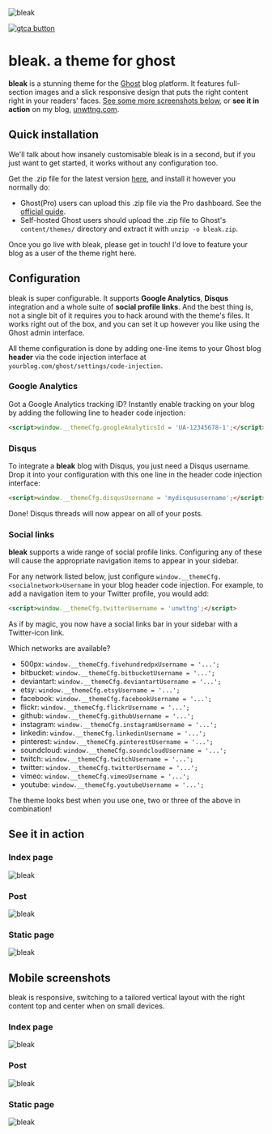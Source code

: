 ![bleak](https://dl.dropboxusercontent.com/s/kcl7il32x5d59r5/bleak_index_large.png)

[![gtca button](https://camo.githubusercontent.com/ebcfabe77067823252071c7b7554dd5d6644e4c5/68747470733a2f2f646c2e64726f70626f7875736572636f6e74656e742e636f6d2f732f786a64336637387934667536366e632f53637265656e73686f74253230323031362d30312d323325323031312e30382e34322e706e67)](https://github.com/unwitting/gtca)

# bleak. a theme for ghost
__bleak__ is a stunning theme for the [Ghost](https://ghost.org/) blog platform. It features
full-section images and a slick responsive design that puts the right content right in your
readers' faces. [See some more screenshots below](#screenshots), or
__see it in action__ on my blog, [unwttng.com](http://unwttng.com).

## Quick installation
We'll talk about how insanely customisable bleak is in a second, but if you just want to get
started, it works without any configuration too.

Get the .zip file for the latest version [here](https://github.com/unwitting/bleak/archive/master.zip),
and install it however you normally do:

* Ghost(Pro) users can upload this .zip file via the Pro dashboard. See the
[official guide](http://support.ghost.org/upload-theme-ghostpro/).
* Self-hosted Ghost users should upload the .zip file to Ghost's `content/themes/` directory and
extract it with `unzip -o bleak.zip`.

Once you go live with bleak, please get in touch! I'd love to feature your blog as a user of the theme right here.

## Configuration
bleak is super configurable. It supports __Google Analytics__, __Disqus__ integration and
a whole suite of __social profile links__. And the best thing is, not a single bit of it requires
you to hack around with the theme's files. It works right out of the box, and you can set it
up however you like using the Ghost admin interface.

All theme configuration is done by adding one-line items to your Ghost blog __header__ via the
code injection interface at `yourblog.com/ghost/settings/code-injection`.

### Google Analytics
Got a Google Analytics tracking ID? Instantly enable tracking on your blog by adding the following
line to header code injection:

```html
<script>window.__themeCfg.googleAnalyticsId = 'UA-12345678-1';</script>
```

### Disqus
To integrate a __bleak__ blog with Disqus, you just need a Disqus username. Drop it into your
configuration with this one line in the header code injection interface:

```html
<script>window.__themeCfg.disqusUsername = 'mydisqususername';</script>
```

Done! Disqus threads will now appear on all of your posts.

### Social links
__bleak__ supports a wide range of social profile links. Configuring any of these will cause the
appropriate navigation items to appear in your sidebar.

For any network listed below, just configure `window.__themeCfg.<socialnetwork>Username` in your
blog header code injection. For example, to add a navigation item to your Twitter profile, you
would add:

```html
<script>window.__themeCfg.twitterUsername = 'unwttng';</script>
```

As if by magic, you now have a social links bar in your sidebar with a Twitter-icon link.

Which networks are available?

* 500px: `window.__themeCfg.fivehundredpxUsername = '...';`
* bitbucket: `window.__themeCfg.bitbucketUsername = '...';`
* deviantart: `window.__themeCfg.deviantartUsername = '...';`
* etsy: `window.__themeCfg.etsyUsername = '...';`
* facebook: `window.__themeCfg.facebookUsername = '...';`
* flickr: `window.__themeCfg.flickrUsername = '...';`
* github: `window.__themeCfg.githubUsername = '...';`
* instagram: `window.__themeCfg.instagramUsername = '...';`
* linkedin: `window.__themeCfg.linkedinUsername = '...';`
* pinterest: `window.__themeCfg.pinterestUsername = '...';`
* soundcloud: `window.__themeCfg.soundcloudUsername = '...';`
* twitch: `window.__themeCfg.twitchUsername = '...';`
* twitter: `window.__themeCfg.twitterUsername = '...';`
* vimeo: `window.__themeCfg.vimeoUsername = '...';`
* youtube: `window.__themeCfg.youtubeUsername = '...';`

The theme looks best when you use one, two or three of the above in combination!

## See it in action

### Index page
![bleak](https://dl.dropboxusercontent.com/s/kcl7il32x5d59r5/bleak_index_large.png)

### Post
![bleak](https://dl.dropboxusercontent.com/s/c3nveo3zk981s70/bleak_post_large.png)

### Static page
![bleak](https://dl.dropboxusercontent.com/s/vsoqq45omnkbr7k/bleak_page_large.png)

## Mobile screenshots
bleak is responsive, switching to a tailored vertical layout with the right content top
and center when on small devices.

### Index page
![bleak](https://dl.dropboxusercontent.com/s/h58x9bzv01aooa9/bleak_index_small.png)

### Post
![bleak](https://dl.dropboxusercontent.com/s/ynzc97blvcv3op0/bleak_post_small.png)

### Static page
![bleak](https://dl.dropboxusercontent.com/s/ruvcym6b0nr3ja2/bleak_page_small.png)
